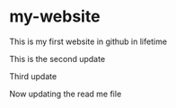 # my-website

This is my first website in github in lifetime

This is the second update

Third update

Now updating the read me file
